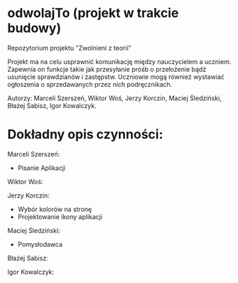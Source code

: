# odwolajTo (projekt w trakcie budowy)
Repozytorium projektu "Zwolnieni z teorii"

Projekt ma na celu usprawnić komunikację między nauczycielem a uczniem. Zapewnia on funkcje takie jak przesyłanie próśb o przełożenie bądź usunięcie sprawdzianów i zastępstw. Uczniowie mogą również wystawiać ogłoszenia o sprzedawanych przez nich podręcznikach.

Autorzy: 
Marceli Szerszeń, 
Wiktor Woś, 
Jerzy Korczin, 
Maciej Śledziński, 
Błażej Sabisz, 
Igor Kowalczyk.

# Dokładny opis czynności:
Marceli Szerszeń:
- Pisanie Aplikacji

Wiktor Woś:

Jerzy Korczin:
- Wybór kolorów na stronę
- Projektowanie ikony aplikacji

Maciej Śledziński:
- Pomysłodawca

Błażej Sabisz:

Igor Kowalczyk:
